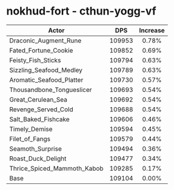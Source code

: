 # nokhud-fort - cthun-yogg-vf
| Actor | DPS | Increase |
|---|:---:|:---:|
|Draconic_Augment_Rune|109953|0.78%|
|Fated_Fortune_Cookie|109852|0.69%|
|Feisty_Fish_Sticks|109794|0.63%|
|Sizzling_Seafood_Medley|109789|0.63%|
|Aromatic_Seafood_Platter|109730|0.57%|
|Thousandbone_Tongueslicer|109693|0.54%|
|Great_Cerulean_Sea|109692|0.54%|
|Revenge_Served_Cold|109688|0.54%|
|Salt_Baked_Fishcake|109606|0.46%|
|Timely_Demise|109594|0.45%|
|Filet_of_Fangs|109579|0.44%|
|Seamoth_Surprise|109494|0.36%|
|Roast_Duck_Delight|109477|0.34%|
|Thrice_Spiced_Mammoth_Kabob|109285|0.17%|
|Base|109104|0.00%|
